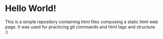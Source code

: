 # Hello World!

This is a simple repository containing html files composing a static html web page. It was used for practicing git commands and html tags and structure. :)